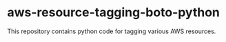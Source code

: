 # aws-resource-tagging-boto-python
This repository contains python code for tagging various AWS resources.
